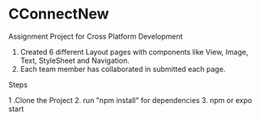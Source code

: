 # CConnectNew
Assignment Project for Cross Platform Development

1. Created 6 different Layout pages with components like View, Image, Text, StyleSheet and Navigation.
2. Each team member has collaborated in submitted each page.

Steps

1 .Clone the Project 
2. run "npm install" for dependencies 
3. npm or expo start 
